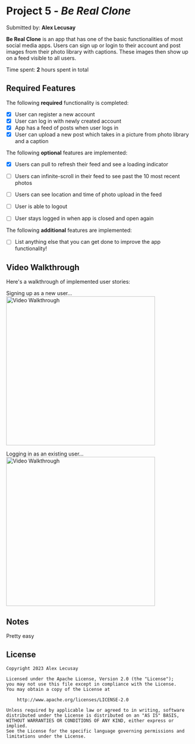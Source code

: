 # Project 5 - *Be Real Clone*

Submitted by: **Alex Lecusay**

**Be Real Clone** is an app that has one of the basic functionalities of most social media apps. Users can sign up or login to their account and post images from their photo library with captions. These images then show up on a feed visible to all users.

Time spent: **2** hours spent in total

## Required Features

The following **required** functionality is completed:

- [x] User can register a new account
- [x] User can log in with newly created account
- [x] App has a feed of posts when user logs in
- [x] User can upload a new post which takes in a picture from photo library and a caption	
 
The following **optional** features are implemented:

- [x] Users can pull to refresh their feed and see a loading indicator
- [ ] Users can infinite-scroll in their feed to see past the 10 most recent photos
- [ ] Users can see location and time of photo upload in the feed	
- [ ] User is able to logout
- [ ] User stays logged in when app is closed and open again	


The following **additional** features are implemented:

- [ ] List anything else that you can get done to improve the app functionality!

## Video Walkthrough

Here's a walkthrough of implemented user stories:

Signing up as a new user...
<img src='' title='Video Walkthrough' width='400' alt='Video Walkthrough' />

Logging in as an existing user...
<img src='' title='Video Walkthrough' width='400' alt='Video Walkthrough' />


## Notes

Pretty easy

## License

    Copyright 2023 Alex Lecusay

    Licensed under the Apache License, Version 2.0 (the "License");
    you may not use this file except in compliance with the License.
    You may obtain a copy of the License at

        http://www.apache.org/licenses/LICENSE-2.0

    Unless required by applicable law or agreed to in writing, software
    distributed under the License is distributed on an "AS IS" BASIS,
    WITHOUT WARRANTIES OR CONDITIONS OF ANY KIND, either express or implied.
    See the License for the specific language governing permissions and
    limitations under the License.
